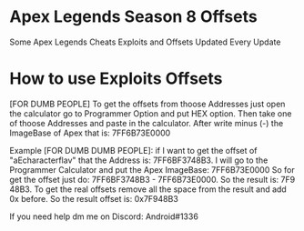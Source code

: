 # Apex Legends Season 8 Offsets
Some Apex Legends Cheats Exploits and Offsets Updated Every Update


# How to use Exploits Offsets
[FOR DUMB PEOPLE]
To get the offsets from thoose Addresses just open the calculator go to Programmer Option and put HEX option.
Then take one of thoose Addresses and paste in the calculator.
After write minus (-) the ImageBase of Apex that is: 7FF6B73E0000

Example [FOR DUMB DUMB PEOPLE]:
if I want to get the offset of "aEcharacterflav" that the Address is: 7FF6BF3748B3.
I will go to the Programmer Calculator and put the Apex ImageBase: 7FF6B73E0000
So for get the offset just do: 7FF6BF3748B3 - 7FF6B73E0000. So the result is: 7F9 48B3. To get the real offsets remove all the space from the result and add 0x before.
So the result offset is: 0x7F948B3


If you need help dm me on Discord: Android#1336
